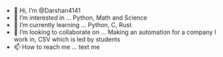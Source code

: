 - 👋 Hi, I’m @Darshan4141
- 👀 I’m interested in ... Python, Math and Science
- 🌱 I’m currently learning ... Python, C, Rust
- 💞️ I’m looking to collaborate on ... Making an automation for a company I work in, CSV which is led by students
- 📫 How to reach me ... text me 

<!---
Darshan4141/Darshan4141 is a ✨ special ✨ repository because its `README.md` (this file) appears on your GitHub profile.
You can click the Preview link to take a look at your changes.
--->
